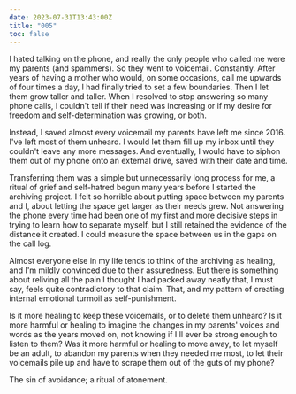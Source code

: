 ```yaml
---
date: 2023-07-31T13:43:00Z
title: "005"
toc: false
---
```


I hated talking on the phone, and really the only people who called me were my parents (and spammers). So they went to voicemail. Constantly. After years of having a mother who would, on some occasions, call me upwards of four times a day, I had finally tried to set a few boundaries. Then I let them grow taller and taller. When I resolved to stop answering so many phone calls, I couldn't tell if their need was increasing or if my desire for freedom and self-determination was growing, or both.

Instead, I saved almost every voicemail my parents have left me since 2016. I've left most of them unheard. I would let them fill up my inbox until they couldn't leave any more messages. And eventually, I would have to siphon them out of my phone onto an external drive, saved with their date and time.

Transferring them was a simple but unnecessarily long process for me, a ritual of grief and self-hatred begun many years before I started the archiving project. I felt so horrible about putting space between my parents and I, about letting the space get larger as their needs grew. Not answering the phone every time had been one of my first and more decisive steps in trying to learn how to separate myself, but I still retained the evidence of the distance it created. I could measure the space between us in the gaps on the call log.

Almost everyone else in my life tends to think of the archiving as healing, and I'm mildly convinced due to their assuredness. But there is something about reliving all the pain I thought I had packed away neatly that, I must say, feels quite contradictory to that claim. That, and my pattern of creating internal emotional turmoil as self-punishment.

Is it more healing to keep these voicemails, or to delete them unheard? Is it more harmful or healing to imagine the changes in my parents' voices and words as the years moved on, not knowing if I'll ever be strong enough to listen to them? Was it more harmful or healing to move away, to let myself be an adult, to abandon my parents when they needed me most, to let their voicemails pile up and have to scrape them out of the guts of my phone?

The sin of avoidance; a ritual of atonement.
